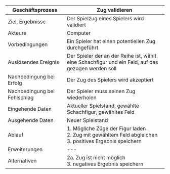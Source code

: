 Geschäftsprozess | Zug validieren
---|---
Ziel, Ergebnisse | Der Spielzug eines Spielers wird validiert
Akteure | Computer |
Vorbedingungen | Ein Spieler hat einen potentiellen Zug durchgeführt
Auslösendes Ereignis | Der Spieler der an der Reihe ist, wählt eine Schachfigur und ein Feld, auf das gezogen werden soll
Nachbedingung bei Erfolg | Der Zug des Spielers wird akzeptiert
Nachbedingung bei Fehlschlag | Der Spieler muss seinen Zug wiederholen
Eingehende Daten | Aktueller Spielstand, gewählte Schachfigur, gewähltes Feld
Ausgehende Daten | Neuer Spielstand
Ablauf | 1. Mögliche Züge der Figur laden <br> 2. Zug mit gewähltem Feld abgleichen <br> 3. positives Ergebnis speichern
Erweiterungen |---
Alternativen | 2a. Zug ist nicht möglich <br> 3. negatives Ergebnis speichern
